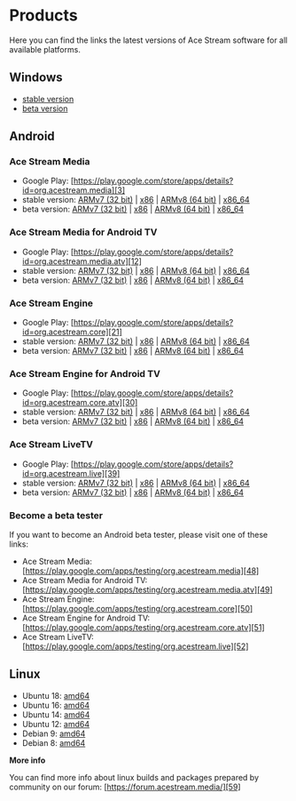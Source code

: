 # Products

Here you can find the links the latest versions of Ace Stream software for all available platforms.

## Windows

- [stable version][1]
- [beta version][2]


## Android

### Ace Stream Media

- Google Play: [https://play.google.com/store/apps/details?id=org.acestream.media][3]
- stable version: [ARMv7 (32 bit)][4] | [x86][5] | [ARMv8 (64 bit)][6] | [x86_64][7]
- beta version: [ARMv7 (32 bit)][8] | [x86][9] | [ARMv8 (64 bit)][10] | [x86_64][11]


### Ace Stream Media for Android TV

- Google Play: [https://play.google.com/store/apps/details?id=org.acestream.media.atv][12]
- stable version: [ARMv7 (32 bit)][13] | [x86][14] | [ARMv8 (64 bit)][15] | [x86_64][16]
- beta version: [ARMv7 (32 bit)][17] | [x86][18] | [ARMv8 (64 bit)][19] | [x86_64][20]


### Ace Stream Engine

- Google Play: [https://play.google.com/store/apps/details?id=org.acestream.core][21]
- stable version: [ARMv7 (32 bit)][22] | [x86][23] | [ARMv8 (64 bit)][24] | [x86_64][25]
- beta version: [ARMv7 (32 bit)][26] | [x86][27] | [ARMv8 (64 bit)][28] | [x86_64][29]


### Ace Stream Engine for Android TV

- Google Play: [https://play.google.com/store/apps/details?id=org.acestream.core.atv][30]
- stable version: [ARMv7 (32 bit)][31] | [x86][32] | [ARMv8 (64 bit)][33] | [x86_64][34]
- beta version: [ARMv7 (32 bit)][35] | [x86][36] | [ARMv8 (64 bit)][37] | [x86_64][38]


### Ace Stream LiveTV

- Google Play: [https://play.google.com/store/apps/details?id=org.acestream.live][39]
- stable version: [ARMv7 (32 bit)][40] | [x86][41] | [ARMv8 (64 bit)][42] | [x86_64][43]
- beta version: [ARMv7 (32 bit)][44] | [x86][45] | [ARMv8 (64 bit)][46] | [x86_64][47]


### Become a beta tester

If you want to become an Android beta tester, please visit one of these links:

- Ace Stream Media: [https://play.google.com/apps/testing/org.acestream.media][48]
- Ace Stream Media for Android TV: [https://play.google.com/apps/testing/org.acestream.media.atv][49]
- Ace Stream Engine: [https://play.google.com/apps/testing/org.acestream.core][50]
- Ace Stream Engine for Android TV: [https://play.google.com/apps/testing/org.acestream.core.atv][51]
- Ace Stream LiveTV: [https://play.google.com/apps/testing/org.acestream.live][52]


## Linux

- Ubuntu 18: [amd64][53]
- Ubuntu 16: [amd64][54]
- Ubuntu 14: [amd64][55]
- Ubuntu 12: [amd64][56]
- Debian 9: [amd64][57]
- Debian 8: [amd64][58]

**More info**

You can find more info about linux builds and packages prepared by community on our forum: [https://forum.acestream.media/][59]



[1]: https://download.acestream.media/products/acestream-full/win/latest
[2]: https://download.acestream.media/products/acestream3-beta/win/latest
[3]: https://play.google.com/store/apps/details?id=org.acestream.media
[4]: https://download.acestream.media/products/acestream-engine/android/armv7/latest
[5]: https://download.acestream.media/products/acestream-engine/android/x86/latest
[6]: https://download.acestream.media/products/acestream-engine/android/armv8_64/latest
[7]: https://download.acestream.media/products/acestream-engine/android/x86_64/latest
[8]: https://download.acestream.media/products/acestream-engine-beta/android/armv7/latest
[9]: https://download.acestream.media/products/acestream-engine-beta/android/x86/latest
[10]: https://download.acestream.media/products/acestream-engine-beta/android/armv8_64/latest
[11]: https://download.acestream.media/products/acestream-engine-beta/android/x86_64/latest
[12]: https://play.google.com/store/apps/details?id=org.acestream.media.atv
[13]: https://download.acestream.media/products/acestream-engine/android-tv/armv7/latest
[14]: https://download.acestream.media/products/acestream-engine/android-tv/x86/latest
[15]: https://download.acestream.media/products/acestream-engine/android-tv/armv8_64/latest
[16]: https://download.acestream.media/products/acestream-engine/android-tv/x86_64/latest
[17]: https://download.acestream.media/products/acestream-engine-beta/android-tv/armv7/latest
[18]: https://download.acestream.media/products/acestream-engine-beta/android-tv/x86/latest
[19]: https://download.acestream.media/products/acestream-engine-beta/android-tv/armv8_64/latest
[20]: https://download.acestream.media/products/acestream-engine-beta/android-tv/x86_64/latest
[21]: https://play.google.com/store/apps/details?id=org.acestream.core



[22]: https://download.acestream.media/products/android/acestream-core/armv7/latest
[23]: https://download.acestream.media/products/android/acestream-core/x86/latest
[24]: https://download.acestream.media/products/android/acestream-core/armv8_64/latest
[25]: https://download.acestream.media/products/android/acestream-core/x86_64/latest
[26]: https://download.acestream.media/products/android/acestream-core-beta/armv7/latest
[27]: https://download.acestream.media/products/android/acestream-core-beta/x86/latest
[28]: https://download.acestream.media/products/android/acestream-core-beta/armv8_64/latest
[29]: https://download.acestream.media/products/android/acestream-core-beta/x86_64/latest
[30]: https://play.google.com/store/apps/details?id=org.acestream.core.atv
[31]: https://download.acestream.media/products/android-tv/acestream-core/armv7/latest
[32]: https://download.acestream.media/products/android-tv/acestream-core/x86/latest
[33]: https://download.acestream.media/products/android-tv/acestream-core/armv8_64/latest
[34]: https://download.acestream.media/products/android-tv/acestream-core/x86_64/latest
[35]: https://download.acestream.media/products/android-tv/acestream-core-beta/armv7/latest
[36]: https://download.acestream.media/products/android-tv/acestream-core-beta/x86/latest
[37]: https://download.acestream.media/products/android-tv/acestream-core-beta/armv8_64/latest
[38]: https://download.acestream.media/products/android-tv/acestream-core-beta/x86_64/latest
[39]: https://play.google.com/store/apps/details?id=org.acestream.live
[40]: https://download.acestream.media/products/android/acestream-livetv/armv7/latest
[41]: https://download.acestream.media/products/android/acestream-livetv/x86/latest
[42]: https://download.acestream.media/products/android/acestream-livetv/armv8_64/latest
[43]: https://download.acestream.media/products/android/acestream-livetv/x86_64/latest
[44]: https://download.acestream.media/products/android/acestream-livetv-beta/armv7/latest
[45]: https://download.acestream.media/products/android/acestream-livetv-beta/x86/latest
[46]: https://download.acestream.media/products/android/acestream-livetv-beta/armv8_64/latest
[47]: https://download.acestream.media/products/android/acestream-livetv-beta/x86_64/latest
[48]: https://play.google.com/apps/testing/org.acestream.media
[49]: https://play.google.com/apps/testing/org.acestream.media.atv
[50]: https://play.google.com/apps/testing/org.acestream.core
[51]: https://play.google.com/apps/testing/org.acestream.core.atv
[52]: https://play.google.com/apps/testing/org.acestream.live
[53]: https://download.acestream.media/linux/acestream_3.1.49_ubuntu_18.04_x86_64.tar.gz
[54]: https://download.acestream.media/linux/acestream_3.1.16_ubuntu_16.04_x86_64.tar.gz
[55]: https://download.acestream.media/linux/acestream_3.1.16_ubuntu_14.04_x86_64.tar.gz
[56]: https://download.acestream.media/linux/acestream_3.1.16_ubuntu_12.04_x86_64.tar.gz
[57]: https://download.acestream.media/linux/acestream_3.1.49_debian_9.9_x86_64.tar.gz
[58]: https://download.acestream.media/linux/acestream_3.1.49_debian_8.11_x86_64.tar.gz
[59]: https://forum.acestream.media/
